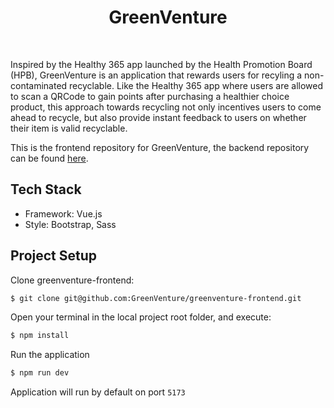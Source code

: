 <h1 align="center"> GreenVenture </h1> <br>

<p>
Inspired by the Healthy 365 app launched by the Health Promotion Board (HPB), GreenVenture is an application that rewards users for recyling a non-contaminated recyclable. Like the Healthy 365 app where users are allowed to scan a QRCode to gain points after purchasing a healthier choice product, this approach towards recycling not only incentives users to come ahead to recycle, but also provide instant feedback to users on whether their item is valid recyclable. 
</p>

This is the frontend repository for GreenVenture, the backend repository can be found [here](https://github.com/xavierkoo/greenventure-main).

## Tech Stack
* Framework: Vue.js
* Style: Bootstrap, Sass

## Project Setup
Clone greenventure-frontend:
```bash
$ git clone git@github.com:GreenVenture/greenventure-frontend.git
```

Open your terminal in the local project root folder, and execute:
```bash
$ npm install
```

Run the application
```bash
$ npm run dev
```

Application will run by default on port `5173` <br>
